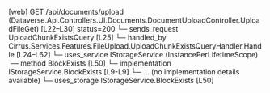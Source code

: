 [web] GET /api/documents/upload  (Dataverse.Api.Controllers.UI.Documents.DocumentUploadController.UploadFileGet)  [L22–L30] status=200
  └─ sends_request UploadChunkExistsQuery [L25]
    └─ handled_by Cirrus.Services.Features.FileUpload.UploadChunkExistsQueryHandler.Handle [L24–L62]
      └─ uses_service IStorageService (InstancePerLifetimeScope)
        └─ method BlockExists [L50]
          └─ implementation IStorageService.BlockExists [L9-L9]
          └─ ... (no implementation details available)
      └─ uses_storage IStorageService.BlockExists [L50]

